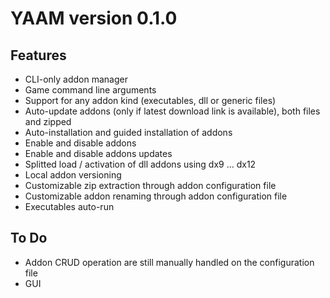# YAAM version 0.1.0

## Features

* CLI-only addon manager
* Game command line arguments
* Support for any addon kind (executables, dll or generic files)
* Auto-update addons (only if latest download link is available), both files and zipped
* Auto-installation and guided installation of addons
* Enable and disable addons
* Enable and disable addons updates
* Splitted load / activation of dll addons using dx9 ... dx12
* Local addon versioning
* Customizable zip extraction through addon configuration file
* Customizable addon renaming through addon configuration file
* Executables auto-run

## To Do

* Addon CRUD operation are still manually handled on the configuration file
* GUI
